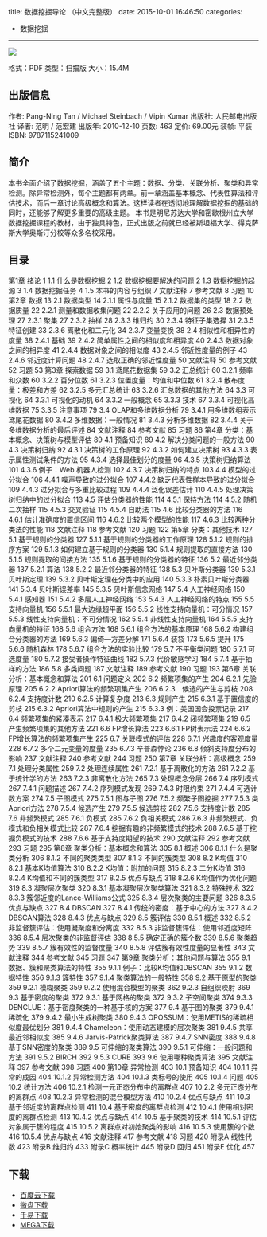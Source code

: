 title: 数据挖掘导论 （中文完整版）
date: 2015-10-01 16:46:50
categories:
  - 数据挖掘
---

![](http://img4.douban.com/lpic/s4548758.jpg)

格式：PDF
类型：扫描版
大小：15.4M

<!--more-->

## 出版信息 ##

作者: Pang-Ning Tan / Michael Steinbach / Vipin Kumar
出版社: 人民邮电出版社
译者: 范明 / 范宏建
出版年: 2010-12-10
页数: 463
定价: 69.00元
装帧: 平装
ISBN: 9787115241009

## 简介 ##

本书全面介绍了数据挖掘，涵盖了五个主题：数据、分类、关联分析、聚类和异常检测。除异常检测外，每个主题都有两章。前一章涵盖基本概念、代表性算法和评估技术，而后一章讨论高级概念和算法。这样读者在透彻地理解数据挖掘的基础的同时，还能够了解更多重要的高级主题。
本书是明尼苏达大学和密歇根州立大学数据挖掘课程的教材，由于独具特色，正式出版之前就已经被斯坦福大学、得克萨斯大学奥斯汀分校等众多名校采用。

## 目录 ##

第1章 绪论	1
1.1 什么是数据挖掘	2
1.2 数据挖掘要解决的问题	2
1.3 数据挖掘的起源	3
1.4 数据挖掘任务	4
1.5 本书的内容与组织	7
文献注释	7
参考文献	8
习题	10
第2章 数据	13
2.1 数据类型	14
2.1.1 属性与度量	15
2.1.2 数据集的类型	18
2.2 数据质量	22
2.2.1 测量和数据收集问题	22
2.2.2 关于应用的问题	26
2.3 数据预处理	27
2.3.1 聚集	27
2.3.2 抽样	28
2.3.3 维归约	30
2.3.4 特征子集选择	31
2.3.5 特征创建	33
2.3.6 离散化和二元化	34
2.3.7 变量变换	38
2.4 相似性和相异性的度量	38
2.4.1 基础	39
2.4.2 简单属性之间的相似度和相异度	40
2.4.3 数据对象之间的相异度	41
2.4.4 数据对象之间的相似度	43
2.4.5 邻近性度量的例子	43
2.4.6 邻近度计算问题	48
2.4.7 选取正确的邻近性度量	50
文献注释	50
参考文献	52
习题	53
第3章 探索数据	59
3.1 鸢尾花数据集	59
3.2 汇总统计	60
3.2.1 频率和众数	60
3.2.2 百分位数	61
3.2.3 位置度量：均值和中位数	61
3.2.4 散布度量：极差和方差	62
3.2.5 多元汇总统计	63
3.2.6 汇总数据的其他方法	64
3.3 可视化	64
3.3.1 可视化的动机	64
3.3.2 一般概念	65
3.3.3 技术	67
3.3.4 可视化高维数据	75
3.3.5 注意事项	79
3.4 OLAP和多维数据分析	79
3.4.1 用多维数组表示鸢尾花数据	80
3.4.2 多维数据：一般情况	81
3.4.3 分析多维数据	82
3.4.4 关于多维数据分析的最后评述	84
文献注释	84
参考文献	85
习题	86
第4章 分类：基本概念、决策树与模型评估	89
4.1 预备知识	89
4.2 解决分类问题的一般方法	90
4.3 决策树归纳	92
4.3.1 决策树的工作原理	92
4.3.2 如何建立决策树	93
4.3.3 表示属性测试条件的方法	95
4.3.4 选择最佳划分的度量	96
4.3.5 决策树归纳算法	101
4.3.6 例子：Web 机器人检测	102
4.3.7 决策树归纳的特点	103
4.4 模型的过分拟合	106
4.4.1 噪声导致的过分拟合	107
4.4.2 缺乏代表性样本导致的过分拟合	109
4.4.3 过分拟合与多重比较过程	109
4.4.4 泛化误差估计	110
4.4.5 处理决策树归纳中的过分拟合	113
4.5 评估分类器的性能	114
4.5.1 保持方法	114
4.5.2 随机二次抽样	115
4.5.3 交叉验证	115
4.5.4 自助法	115
4.6 比较分类器的方法	116
4.6.1 估计准确度的置信区间	116
4.6.2 比较两个模型的性能	117
4.6.3 比较两种分类法的性能	118
文献注释	118
参考文献	120
习题	122
第5章 分类：其他技术	127
5.1 基于规则的分类器	127
5.1.1 基于规则的分类器的工作原理	128
5.1.2 规则的排序方案	129
5.1.3 如何建立基于规则的分类器	130
5.1.4 规则提取的直接方法	130
5.1.5 规则提取的间接方法	135
5.1.6 基于规则的分类器的特征	136
5.2 最近邻分类器	137
5.2.1 算法	138
5.2.2 最近邻分类器的特征	138
5.3 贝叶斯分类器	139
5.3.1 贝叶斯定理	139
5.3.2 贝叶斯定理在分类中的应用	140
5.3.3 朴素贝叶斯分类器	141
5.3.4 贝叶斯误差率	145
5.3.5 贝叶斯信念网络	147
5.4 人工神经网络	150
5.4.1 感知器	151
5.4.2 多层人工神经网络	153
5.4.3 人工神经网络的特点	155
5.5 支持向量机	156
5.5.1 最大边缘超平面	156
5.5.2 线性支持向量机：可分情况	157
5.5.3 线性支持向量机：不可分情况	162
5.5.4 非线性支持向量机	164
5.5.5 支持向量机的特征	168
5.6 组合方法	168
5.6.1 组合方法的基本原理	168
5.6.2 构建组合分类器的方法	169
5.6.3 偏倚—方差分解	171
5.6.4 装袋	173
5.6.5 提升	175
5.6.6 随机森林	178
5.6.7 组合方法的实验比较	179
5.7 不平衡类问题	180
5.7.1 可选度量	180
5.7.2 接受者操作特征曲线	182
5.7.3 代价敏感学习	184
5.7.4 基于抽样的方法	186
5.8 多类问题	187
文献注释	189
参考文献	190
习题	193
第6章 关联分析：基本概念和算法	201
6.1 问题定义	202
6.2 频繁项集的产生	204
6.2.1 先验原理	205
6.2.2 Apriori算法的频繁项集产生	206
6.2.3　候选的产生与剪枝	208
6.2.4 支持度计数	210
6.2.5 计算复杂度	213
6.3 规则产生	215
6.3.1 基于置信度的剪枝	215
6.3.2 Apriori算法中规则的产生	215
6.3.3 例：美国国会投票记录	217
6.4 频繁项集的紧凑表示	217
6.4.1 极大频繁项集	217
6.4.2 闭频繁项集	219
6.5 产生频繁项集的其他方法	221
6.6 FP增长算法	223
6.6.1 FP树表示法	224
6.6.2 FP增长算法的频繁项集产生	225
6.7 关联模式的评估	228
6.7.1 兴趣度的客观度量	228
6.7.2 多个二元变量的度量	235
6.7.3 辛普森悖论	236
6.8 倾斜支持度分布的影响	237
文献注释	240
参考文献	244
习题	250
第7章 关联分析：高级概念	259
7.1 处理分类属性	259
7.2 处理连续属性	261
7.2.1 基于离散化的方法	261
7.2.2 基于统计学的方法	263
7.2.3 非离散化方法	265
7.3 处理概念分层	266
7.4 序列模式	267
7.4.1 问题描述	267
7.4.2 序列模式发现	269
7.4.3 时限约束	271
7.4.4 可选计数方案	274
7.5 子图模式	275
7.5.1 图与子图	276
7.5.2 频繁子图挖掘	277
7.5.3 类Apriori方法	278
7.5.4 候选产生	279
7.5.5 候选剪枝	282
7.5.6 支持度计数	285
7.6 非频繁模式	285
7.6.1 负模式	285
7.6.2 负相关模式	286
7.6.3 非频繁模式、负模式和负相关模式比较	287
7.6.4 挖掘有趣的非频繁模式的技术	288
7.6.5 基于挖掘负模式的技术	288
7.6.6 基于支持度期望的技术	290
文献注释	292
参考文献	293
习题	295
第8章 聚类分析：基本概念和算法	305
8.1 概述	306
8.1.1 什么是聚类分析	306
8.1.2 不同的聚类类型	307
8.1.3 不同的簇类型	308
8.2 K均值	310
8.2.1 基本K均值算法	310
8.2.2 K均值：附加的问题	315
8.2.3 二分K均值	316
8.2.4 K均值和不同的簇类型	317
8.2.5 优点与缺点	318
8.2.6 K均值作为优化问题	319
8.3 凝聚层次聚类	320
8.3.1 基本凝聚层次聚类算法	321
8.3.2 特殊技术	322
8.3.3 簇邻近度的Lance-Williams公式	325
8.3.4 层次聚类的主要问题	326
8.3.5 优点与缺点	327
8.4 DBSCAN	327
8.4.1 传统的密度：基于中心的方法	327
8.4.2 DBSCAN算法	328
8.4.3 优点与缺点	329
8.5 簇评估	330
8.5.1 概述	332
8.5.2 非监督簇评估：使用凝聚度和分离度	332
8.5.3 非监督簇评估：使用邻近度矩阵	336
8.5.4 层次聚类的非监督评估	338
8.5.5 确定正确的簇个数	339
8.5.6 聚类趋势	339
8.5.7 簇有效性的监督度量	340
8.5.8 评估簇有效性度量的显著性	343
文献注释	344
参考文献	345
习题	347
第9章 聚类分析：其他问题与算法	355
9.1 数据、簇和聚类算法的特性	355
9.1.1 例子：比较K均值和DBSCAN	355
9.1.2 数据特性	356
9.1.3 簇特性	357
9.1.4 聚类算法的一般特性	358
9.2 基于原型的聚类	359
9.2.1 模糊聚类	359
9.2.2 使用混合模型的聚类	362
9.2.3 自组织映射	369
9.3 基于密度的聚类	372
9.3.1 基于网格的聚类	372
9.3.2 子空间聚类	374
9.3.3 DENCLUE：基于密度聚类的一种基于核的方案	377
9.4 基于图的聚类	379
9.4.1 稀疏化	379
9.4.2 最小生成树聚类	380
9.4.3 OPOSSUM：使用METIS的稀疏相似度最优划分	381
9.4.4 Chameleon：使用动态建模的层次聚类	381
9.4.5 共享最近邻相似度	385
9.4.6 Jarvis-Patrick聚类算法	387
9.4.7 SNN密度	388
9.4.8 基于SNN密度的聚类	389
9.5 可伸缩的聚类算法	390
9.5.1 可伸缩：一般问题和方法	391
9.5.2 BIRCH	392
9.5.3 CURE	393
9.6 使用哪种聚类算法	395
文献注释	397
参考文献	398
习题	400
第10章 异常检测	403
10.1 预备知识	404
10.1.1 异常的成因	404
10.1.2 异常检测方法	404
10.1.3 类标号的使用	405
10.1.4 问题	405
10.2 统计方法	406
10.2.1 检测一元正态分布中的离群点	407
10.2.2 多元正态分布的离群点	408
10.2.3 异常检测的混合模型方法	410
10.2.4 优点与缺点	411
10.3 基于邻近度的离群点检测	411
10.4 基于密度的离群点检测	412
10.4.1 使用相对密度的离群点检测	413
10.4.2 优点与缺点	414
10.5 基于聚类的技术	414
10.5.1 评估对象属于簇的程度	415
10.5.2 离群点对初始聚类的影响	416
10.5.3 使用簇的个数	416
10.5.4 优点与缺点	416
文献注释	417
参考文献	418
习题	420
附录A 线性代数	423
附录B 维归约	433
附录C 概率统计	445
附录D 回归	451
附录E 优化	457

## 下载 ##

+ [百度云下载](http://pan.baidu.com/s/1gdtZRqj)
+ [微盘下载](http://vdisk.weibo.com/s/aADaW4YRFnUlG)
+ [千易下载](http://1000eb.com/1gczo)
+ [MEGA下载](https://mega.nz/#!aRshDIIK!oOMyIS22s9A94ojIcnWJDPpErAzdlvbbziXRPidKsQA)
